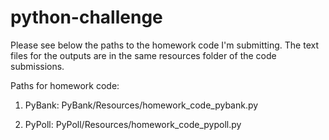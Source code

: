 # python-challenge

Please see below the paths to the homework code I'm submitting.
The text files for the outputs are in the same resources folder of the code submissions.

Paths for homework code:

1) PyBank: PyBank/Resources/homework_code_pybank.py
   
2) PyPoll: PyPoll/Resources/homework_code_pypoll.py
